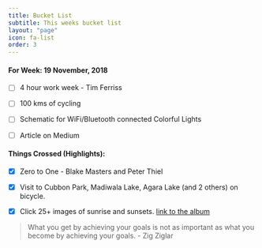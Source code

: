 ```yaml
---
title: Bucket List
subtitle: This weeks bucket list
layout: "page"
icon: fa-list
order: 3
---
```

#### For Week: 19 November, 2018
  * [ ] 4 hour work week - Tim Ferriss
  * [ ] 100 kms of cycling 
  * [ ] Schematic for WiFi/Bluetooth connected Colorful Lights
  * [ ] Article on Medium



#### Things Crossed (Highlights):

  * [x] Zero to One - Blake Masters and Peter Thiel
  * [x] Visit to Cubbon Park, Madiwala Lake, Agara Lake (and 2 others) on bicycle.
  * [x] Click 25+ images of sunrise and sunsets. [link to the album](https://photos.app.goo.gl/rViWvhUWfTMCjSuP7)


>What you get by achieving your goals is not as important as what you become by achieving your goals. - Zig Ziglar